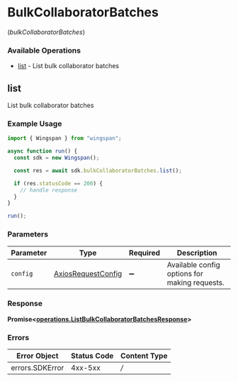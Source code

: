 # BulkCollaboratorBatches
(*bulkCollaboratorBatches*)

### Available Operations

* [list](#list) - List bulk collaborator batches

## list

List bulk collaborator batches

### Example Usage

```typescript
import { Wingspan } from "wingspan";

async function run() {
  const sdk = new Wingspan();

  const res = await sdk.bulkCollaboratorBatches.list();

  if (res.statusCode == 200) {
    // handle response
  }
}

run();
```

### Parameters

| Parameter                                                    | Type                                                         | Required                                                     | Description                                                  |
| ------------------------------------------------------------ | ------------------------------------------------------------ | ------------------------------------------------------------ | ------------------------------------------------------------ |
| `config`                                                     | [AxiosRequestConfig](https://axios-http.com/docs/req_config) | :heavy_minus_sign:                                           | Available config options for making requests.                |


### Response

**Promise<[operations.ListBulkCollaboratorBatchesResponse](../../sdk/models/operations/listbulkcollaboratorbatchesresponse.md)>**
### Errors

| Error Object    | Status Code     | Content Type    |
| --------------- | --------------- | --------------- |
| errors.SDKError | 4xx-5xx         | */*             |
